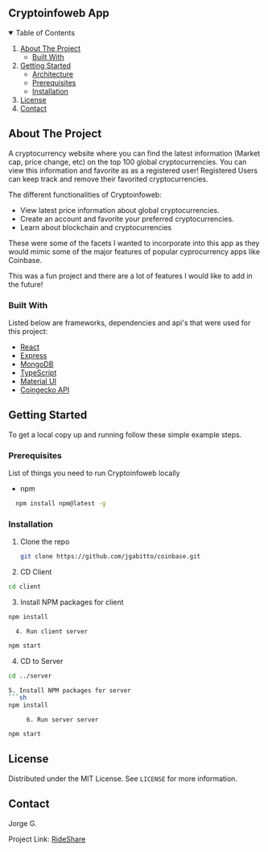 ## Cryptoinfoweb App

<!-- TABLE OF CONTENTS -->
<details open="open">
  <summary>Table of Contents</summary>
  <ol>
    <li>
      <a href="#about-the-project">About The Project</a>
      <ul>
        <li><a href="#built-with">Built With</a></li>
      </ul>
    </li>
    <li>
      <a href="#getting-started">Getting Started</a>
      <ul>
         <li><a href="#architecture">Architecture</a></li>
        <li><a href="#prerequisites">Prerequisites</a></li>
        <li><a href="#installation">Installation</a></li>
      </ul>
    </li>
    <li><a href="#license">License</a></li>
    <li><a href="#contact">Contact</a></li>
  </ol>
</details>

<!-- ABOUT THE PROJECT -->

## About The Project

A cryptocurrency website where you can find the latest information (Market cap, price change, etc) on the top 100 global cryptocurrencies. You can view this information and favorite as as a registered user! Registered Users can keep track and remove their favorited cryptocurrencies.

The different functionalities of Cryptoinfoweb:

- View latest price information about global cryptocurrencies.
- Create an account and favorite your preferred cryptocurrencies.
- Learn about blockchain and cryptocurrencies

These were some of the facets I wanted to incorporate into this app as they would mimic some of the major features of popular cyprocurrency apps like Coinbase. 

This was a fun project and there are a lot of features I would like to add in the future!

### Built With

Listed below are frameworks, dependencies and api's that were used for this project:

- [React](https://reactjs.org/)
- [Express](https://expressjs.com/)
- [MongoDB](https://www.mongodb.com//)
- [TypeScript](https://www.typescriptlang.org/)
- [Material UI](https://mui.com/)
- [Coingecko API](https://www.coingecko.com/en/api)

<!-- GETTING STARTED -->

## Getting Started

To get a local copy up and running follow these simple example steps.

### Prerequisites

List of things you need to run Cryptoinfoweb locally

- npm
```sh
  npm install npm@latest -g
  ```
### Installation

1. Clone the repo
   ```sh
   git clone https://github.com/jgabitto/coinbase.git
   ```
 2. CD Client
   ```sh
   cd client
   ```
   3. Install NPM packages for client
   ```sh
   npm install
   ```
      4. Run client server
   ```sh
   npm start
   ```
 4. CD to Server
   ```sh
   cd ../server
   
   5. Install NPM packages for server
   ```sh
   npm install
   ```
         6. Run server server
   ```sh
   npm start
   ```
<!-- LICENSE -->

## License

Distributed under the MIT License. See `LICENSE` for more information.

<!-- CONTACT -->

## Contact

Jorge G.

Project Link: [RideShare](https://github.com/jgabitto/ctd_final_project_frontend#about-the-project)
